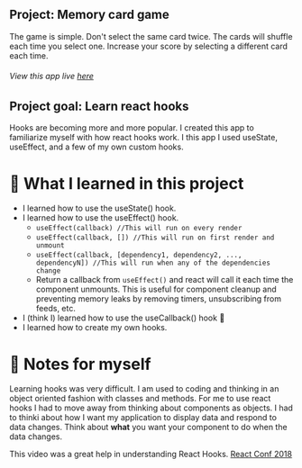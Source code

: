 ## Project: Memory card game 
The game is simple. Don't select the same card twice. The cards will shuffle each time you select one. Increase your score by selecting a different card each time. 

###### View this app live [here](https://bshowen.github.io/harry-potter-memory-cards/)
## Project goal: Learn react hooks   
Hooks are becoming more and more popular. I created this app to familiarize myself with how react hooks work. I this app I used useState, useEffect, and a few of my own custom hooks. 

# 🧠 What I learned in this project
- I learned how to use the useState() hook. 
- I learned how to use the useEffect() hook. 
  - `useEffect(callback) //This will run on every render`
  - `useEffect(callback, []) //This will run on first render and unmount`
  - `useEffect(callback, [dependency1, dependency2, ..., dependencyN]) //This will run when any of the dependencies change`
  - Return a callback from `useEffect()` and react will call it each time the component unmounts. This is useful for component cleanup and preventing memory leaks by removing timers, unsubscribing from feeds, etc. 
- I (think I) learned how to use the useCallback() hook 😬
- I learned how to create my own hooks. 

# 📝 Notes for myself
Learning hooks was very difficult. I am used to coding and thinking in an object oriented fashion with classes and methods. For me to use react hooks I had to move away from thinking about components as objects. I had to thinki about how I want my application to display data and respond to data changes. Think about **what** you want your component to do when the data changes. 

This video was a great help in understanding React Hooks. [React Conf 2018 ](https://youtu.be/dpw9EHDh2bM?t=1069)
